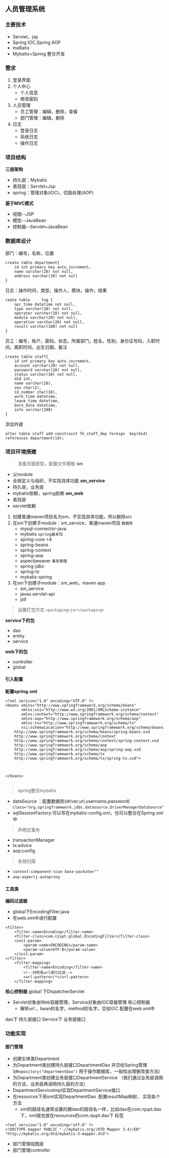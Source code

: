 ## 人员管理系统
### 主要技术
- Servlet，jsp
- Spring IOC,Spring AOP
- maBatis
- Mybatis+Spring 整合开发

###  需求
1. 登录界面
2. 个人中心
    - 个人信息
    - 修改密码
3. 人员管理
    - 员工管理：编辑，删除，查看
    - 部门管理：编辑，删除
4. 日志
    - 登录日志
    - 系统日志
    - 操作日志 

### 项目结构
**三层架构**
- 持久层：Mybatis
- 表现层：Servlet+Jsp
- spring：管理对象(IOC)，切面处理(AOP)

**基于MVC模式**
- 视图--JSP
- 模型--JavaBean
- 控制器--Servlet+JavaBean

### 数据库设计
部门：编号，名称，位置
```
create table department{
	id int primary key auto_increment,
	name varchar(20) not null,
	address varchar(20) not null
}
```
日志：操作时间，类型，操作人，模块，操作，结果
```
ceate table  	log {
	opr_time datetime not null,
	type varchar(10) not null,
	operator varchar(20) not null,
	module varchar(20) not null,
	operation varchar(20) not null,
	result varchar(100) not null
}
```
员工：编号，账户，密码，状态，所属部门，姓名，性别，身份证号码，入职时间，离职时间，出生日期，备注
```
create table staff{
	id int primary key auto_increment,
	account varchar(20) not null,
	password varchar(20) not null,
	status varchar(10) not null,
	did int,
	name varchar(20),
	sex char(2),
	id_number char(18),
	work_time datetime,
	leave_time datetime,
	born_date datetime,
	info varchar(200)
}
```
添加外键
```
alter table staff add constraint fk_staff_dep foreign  key(did) references department(id);
```

### 项目环境搭建
> 准备页面原型，配置文件模板
**sm**
- 父module
- 全局定义与组织，不实现具体功能
**sm_service**
- 持久层，业务层
- mybatis依赖，spring依赖
**sm_web**
- 表现层
- servlet依赖

1. 创建普通maven项目名为sm，不实现具体功能，所以删除src
2. 在sm下创建子module：sm_service，普通maven项目
        `数据库`
    - mysql-connector-java
    - mybatis
    ``spring基本包``
    - spring-core   >4
    - spring-beans
    - spring-context
    - spring-aop
    - aspectjweaver
     `事务管理`
    - spring-jdbc
    - spring-tx
    - mybatis-spring
4. 在sm下创建子module：sm_web，maven app
    - sm_service
    - javax.servlet-api
    - jstl

> 设置打包方式 ``<packaging>jar</packaging>``

**service下的包**
- dao
- entity
- service

**web下的包**
- controller
- global

#### 引入配置
**配置spring.xml**
```
<?xml version="1.0" encoding="UTF-8" ?>
<beans xmlns="http://www.springframework.org/schema/beans"
       xmlns:xsi="http://www.w3.org/2001/XMLSchema-instance"
       xmlns:context="http://www.springframework.org/schema/context"
       xmlns:aop="http://www.springframework.org/schema/aop"
       xmlns:tx="http://www.springframework.org/schema/tx"
       xsi:schemaLocation="http://www.springframework.org/schema/beans
    http://www.springframework.org/schema/beans/spring-beans.xsd
    http://www.springframework.org/schema/context
    http://www.springframework.org/schema/context/spring-context.xsd
    http://www.springframework.org/schema/aop
    http://www.springframework.org/schema/aop/spring-aop.xsd
    http://www.springframework.org/schema/tx
    http://www.springframework.org/schema/tx/spring-tx.xsd">
	
	
	
</beans>	
	
```
> spring整合mybatis
-  dataSource ：配置数据库(driver,url,username,password)
`class="org.springframework.jdbc.datasource.DriverManagerDataSource"`
-  sqlSessionFactory:可以写在mybatis-config.xml，也可以整合在Spring.xml中
> 声明式事务
- transactionManager
- tx:advice
- aop:config
> 全局扫描
- ``context:component-scan base-packate=""``
- ``aop:aspectj-autoproxy``

#### 工具类
**编码过滤器**
- global下EncodingFilter.java
- 在web.xml中进行配置
```
<filter>
    <filter-name>Encoding</filter-name>
    <filter-class>com.njupt.global.EncodingFilter</filter-class>
    <init-param>
        <param-name>ENCODING</param-name>
        <param-value>UTF-8</param-value>
    </init-param>
</filter>
    <filter-mapping>
        <filter-name>Encoding</filter-name>
        <!--对所有url进行过滤-->
        <url-pattern>/*</url-pattern>
    </filter-mapping>
```

**核心控制器**
global 下DIspatcherServlet
- Servlet对象由Web容器管理，Service对象由IOC容器管理
核心控制器
    - 解析url ，bean的名字，method的名字，交给IOC
配置在web.xml中


dao下  持久层接口
Service下 业务层接口

### 功能实现

#### 部门管理
- 创建实体类Department
- 为Department类创建持久层接口DepartmentDao 并交给Spring管理 (``@Repository("departmentDao")``
   用于操作数据库，一般给出增删改查方法)
- 为Department类创建业务层接口DepartmentService  （我们通过业务层调用的方法，业务层再调用持久层的方法）
- DepartmentServiceImpl实现DepartmentService接口
- 在resources下用xml实现DepartmentDao  :配置resultMap映射， 实现各个方法  
     - xml的路径名通常设置的跟dao的路径名一样，比如dao在com.njupt.dao下，xml就也放在resources的com.njupt.dao下
标签
```
<?xml version="1.0" encoding="utf-8" ?>
<!DOCTYPE mapper PUBLIC "-//mybatis.org//DTD Mapper 3.4//EN" "http://mybatis.org/dtd/mybatis-3-mapper.dtd">
```
- 部门管理视图层
- 部门管理controller






